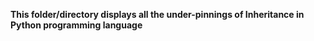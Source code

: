 **This folder/directory displays all the under-pinnings of Inheritance in Python programming language**